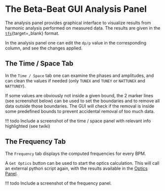 # The Beta-Beat GUI Analysis Panel

The analysis panel provides graphical interface to visualize results from harmonic analysis performed on measured data.
The results are given in the [`tfs`](https://mad.web.cern.ch/mad/madx.old/Introduction/tfs.html){target=_blank} format.

In the analysis panel one can edit the `dp/p` value in the corresponding column, and see the changes applied. 

## The Time / Space Tab

In the `Time / Space` tab one can examine the phases and amplitudes, and can clean the values if needed (only `TUNEX` and `TUNEY` or `NATTUNEX` and `NATTUNEY`).

If some values are obviously not inside a given bound, the 2 marker lines (see screenshot below) can be used to set the boundaries and to remove all data outside those boundaries.
The GUI will check if the removal is inside some predefined bounds to prevent accidental removal of too much data. 

!!! todo
    Include a screenshot of the time / space panel with relevant info highlighted (see twiki)
    
## The Frequency Tab

The `Frequency` tab displays the computed frequencies for every BPM.

A `Get Optics` button can be used to start the optics calculation.
This will call an external python script again, with the results available in the [Optics Panel](optics_panel.md).

!!! todo
    Include a screenshot of the frequency panel.